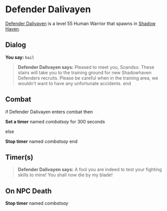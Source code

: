 # Defender Dalivayen



[Defender Dalivayen](/npc/150186) is a level 55 Human Warrior that spawns in [Shadow Haven](/zone/150).



## Dialog

**You say:** `hail`



>**Defender Dalivayen says:** Pleased to meet you, Soandso.  These stairs will take you to the training ground for new Shadowhaven Defenders recruits. Please be careful when in the training area, we wouldn't want to have any unfortunate accidents.
end



## Combat

if Defender Dalivayen enters combat  then


**Set a timer** named *combatsay* for 300 seconds

else


**Stop timer** named *combatsay*
end



## Timer(s)

>**Defender Dalivayen says:** A fool you are indeed to test your fighting skills to mine!  You shall now die by my blade!


## On NPC Death

**Stop timer** named *combatsay*